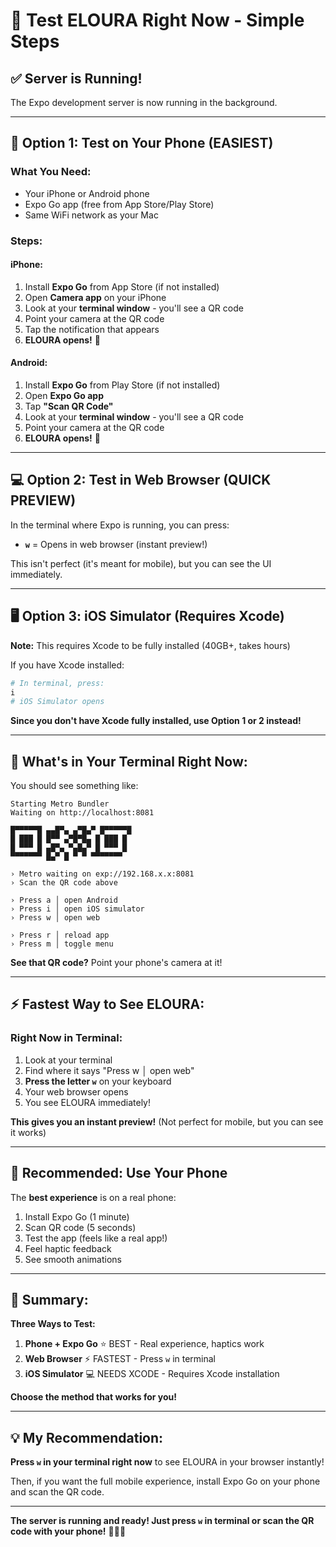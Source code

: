 # 🎯 Test ELOURA Right Now - Simple Steps

## ✅ **Server is Running!**

The Expo development server is now running in the background.

---

## 📱 **Option 1: Test on Your Phone (EASIEST)**

### **What You Need:**
- Your iPhone or Android phone
- Expo Go app (free from App Store/Play Store)
- Same WiFi network as your Mac

### **Steps:**

#### **iPhone:**
1. Install **Expo Go** from App Store (if not installed)
2. Open **Camera app** on your iPhone
3. Look at your **terminal window** - you'll see a QR code
4. Point your camera at the QR code
5. Tap the notification that appears
6. **ELOURA opens!** 🎉

#### **Android:**
1. Install **Expo Go** from Play Store (if not installed)
2. Open **Expo Go app**
3. Tap **"Scan QR Code"**
4. Look at your **terminal window** - you'll see a QR code
5. Point your camera at the QR code
6. **ELOURA opens!** 🎉

---

## 💻 **Option 2: Test in Web Browser (QUICK PREVIEW)**

In the terminal where Expo is running, you can press:
- **`w`** = Opens in web browser (instant preview!)

This isn't perfect (it's meant for mobile), but you can see the UI immediately.

---

## 🖥️ **Option 3: iOS Simulator (Requires Xcode)**

**Note:** This requires Xcode to be fully installed (40GB+, takes hours)

If you have Xcode installed:
```bash
# In terminal, press:
i
# iOS Simulator opens
```

**Since you don't have Xcode fully installed, use Option 1 or 2 instead!**

---

## 🎯 **What's in Your Terminal Right Now:**

You should see something like:

```
Starting Metro Bundler
Waiting on http://localhost:8081

█▀▀▀▀▀█ ▄▄█▀▄ ▄▀█▄▀ █▀▀▀▀▀█
█ ███ █ █▀▀ ▄▀█▀█▄ █ ███ █
█ ▀▀▀ █ ▄█▀▄ ▀▄█▄▀ █ ▀▀▀ █
▀▀▀▀▀▀▀ █▄▀ █ ▀ ▀ ▀▀▀▀▀▀▀

› Metro waiting on exp://192.168.x.x:8081
› Scan the QR code above

› Press a │ open Android
› Press i │ open iOS simulator  
› Press w │ open web

› Press r │ reload app
› Press m │ toggle menu
```

**See that QR code?** Point your phone's camera at it!

---

## ⚡ **Fastest Way to See ELOURA:**

### **Right Now in Terminal:**

1. Look at your terminal
2. Find where it says "Press w │ open web"
3. **Press the letter `w`** on your keyboard
4. Your web browser opens
5. You see ELOURA immediately!

**This gives you an instant preview!** (Not perfect for mobile, but you can see it works)

---

## 📱 **Recommended: Use Your Phone**

The **best experience** is on a real phone:
1. Install Expo Go (1 minute)
2. Scan QR code (5 seconds)
3. Test the app (feels like a real app!)
4. Feel haptic feedback
5. See smooth animations

---

## 🎊 **Summary:**

**Three Ways to Test:**

1. **Phone + Expo Go** ⭐ BEST - Real experience, haptics work
2. **Web Browser** ⚡ FASTEST - Press `w` in terminal
3. **iOS Simulator** 💻 NEEDS XCODE - Requires Xcode installation

**Choose the method that works for you!**

---

## 💡 **My Recommendation:**

**Press `w` in your terminal right now** to see ELOURA in your browser instantly!

Then, if you want the full mobile experience, install Expo Go on your phone and scan the QR code.

---

**The server is running and ready! Just press `w` in terminal or scan the QR code with your phone!** 🚀📱✨


